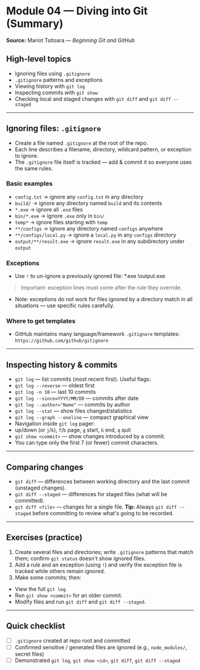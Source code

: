 # Module 04 — Diving into Git (Summary)
**Source:** Mariot Tsitoara — _Beginning Git and GitHub_
## High-level topics
- Ignoring files using `.gitignore`
- `.gitignore` patterns and exceptions
- Viewing history with `git log`
- Inspecting commits with `git show`
- Checking local and staged changes with `git diff` and `git diff --staged`
---
## Ignoring files: `.gitignore`
- Create a file named `.gitignore` at the root of the repo.
- Each line describes a filename, directory, wildcard pattern, or exception to ignore.
- The `.gitignore` file itself is tracked — add & commit it so everyone uses the same rules.
### Basic examples
- `config.txt` → ignore any `config.txt` in any directory
- `build/` → ignore any directory named `build` and its contents
- `*.exe` → ignore all `.exe` files
- `bin/*.exe` → ignore `.exe` only in `bin/`
- `temp*` → ignore files starting with `temp`
- `**/configs` → ignore any directory named `configs` anywhere
- `**/configs/local.py` → ignore a `local.py` in any `configs` directory
- `output/**/result.exe` → ignore `result.exe` in any subdirectory under `output`
### Exceptions
- Use `!` to un-ignore a previously ignored file: *.exe !output.exe
> Important: exception lines must come after the rule they override.
- Note: exceptions do not work for files ignored by a directory match in all situations — use specific rules carefully.
### Where to get templates
- GitHub maintains many language/framework `.gitignore` templates:  
`https://github.com/github/gitignore`
---
## Inspecting history & commits
- `git log` — list commits (most recent first). Useful flags:
- `git log --reverse` — oldest first
- `git log -n 10` — last 10 commits
- `git log --since=YYYY/MM/DD` — commits after date
- `git log --author="Name"` — commits by author
- `git log --stat` — show files changed/statistics
- `git log --graph --oneline` — compact graphical view
- Navigation inside `git log` pager:
- up/down (or `j`/`k`), `f`/`b` page, `g` start, `G` end, `q` quit
- `git show <commit>` — show changes introduced by a commit.
- You can type only the first 7 (or fewer) commit characters.
---
## Comparing changes
- `git diff` — differences between working directory and the last commit (unstaged changes).
- `git diff --staged` — differences for staged files (what will be committed).
- `git diff <file>` — changes for a single file.
**Tip:** Always `git diff --staged` before committing to review what's going to be recorded.
---
## Exercises (practice)
1. Create several files and directories; write `.gitignore` patterns that match them; confirm `git status` doesn't show ignored files.
2. Add a rule and an exception (using `!`) and verify the exception file is tracked while others remain ignored.
3. Make some commits; then:
 - View the full `git log`.
 - Run `git show <commit>` for an older commit.
 - Modify files and run `git diff` and `git diff --staged`.
---
## Quick checklist
- [ ] `.gitignore` created at repo root and committed
- [ ] Confirmed sensitive / generated files are ignored (e.g., `node_modules/`, secret files)
- [ ] Demonstrated `git log`, `git show <id>`, `git diff`, `git diff --staged`